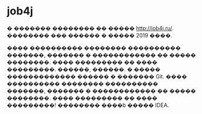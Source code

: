 # job4j

� ������� �������� �� ����� http://job4j.ru/. �������� ��� ������ � ����� 2019 ����.

���� ���������� �������� ���������� �������, ������� � ������������ �� ����� ��������. ���� ��������� �� ���� ���������.
������, ������.
� ����� ������������� ������ � ������� Git.
���� ���������� �������� ���������� �������, ������� � ������������ �� ����� ��������. ���� ��������� �� ���� ���������!
�������� ����b ����� IDEA.

